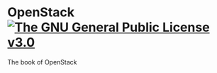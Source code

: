 OpenStack [![The GNU General Public License v3.0](http://img.shields.io/badge/license-GPLv3-blue.svg?style=flat)](https://github.com/Project-VI/OpenStack/blob/master/LICENSE)
===

The book of OpenStack
